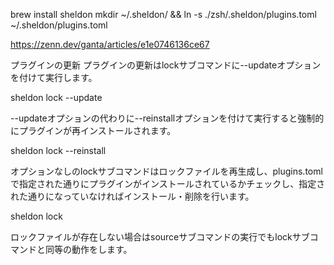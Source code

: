 

brew install sheldon
mkdir ~/.sheldon/ && ln -s ./zsh/.sheldon/plugins.toml ~/.sheldon/plugins.toml


https://zenn.dev/ganta/articles/e1e0746136ce67

プラグインの更新
プラグインの更新はlockサブコマンドに--updateオプションを付けて実行します。

sheldon lock --update

--updateオプションの代わりに--reinstallオプションを付けて実行すると強制的にプラグインが再インストールされます。

sheldon lock --reinstall

オプションなしのlockサブコマンドはロックファイルを再生成し、plugins.tomlで指定された通りにプラグインがインストールされているかチェックし、指定された通りになっていなければインストール・削除を行います。

sheldon lock

ロックファイルが存在しない場合はsourceサブコマンドの実行でもlockサブコマンドと同等の動作をします。